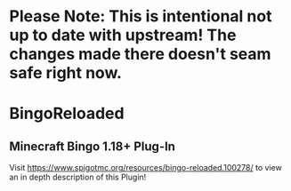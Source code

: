 # Please Note: This is intentional not up to date with upstream! The changes made there doesn't seam safe right now.

# BingoReloaded
## Minecraft Bingo 1.18+ Plug-In

Visit https://www.spigotmc.org/resources/bingo-reloaded.100278/ to view an in depth description of this Plugin!

